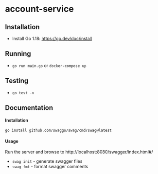 # account-service

## Installation

- Install Go 1.18: https://go.dev/doc/install

## Running

- `go run main.go` or `docker-compose up`

## Testing

- `go test -v`

## Documentation

#### Installation

`go install github.com/swaggo/swag/cmd/swag@latest`

#### Usage

Run the server and browse to http://localhost:8080/swagger/index.html#/

- `swag init` - generate swagger files
- `swag fmt` - format swagger comments
